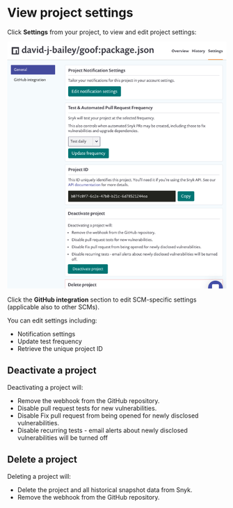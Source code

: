 # View project settings

Click **Settings** from your project, to view and edit project settings:

![](../../.gitbook/assets/screenshot_2021-04-14_at_09.23.38.png)

Click the **GitHub integration** section to edit SCM-specific settings \(applicable also to other SCMs\).

You can edit settings including:

* Notification settings
* Update test frequency
* Retrieve the unique project ID

## Deactivate a project

Deactivating a project will:

* Remove the webhook from the GitHub repository.
* Disable pull request tests for new vulnerabilities.
* Disable Fix pull request from being opened for newly disclosed vulnerabilities.
* Disable recurring tests - email alerts about newly disclosed vulnerabilities will be turned off

## Delete a project

Deleting a project will:

* Delete the project and all historical snapshot data from Snyk.
* Remove the webhook from the GitHub repository.



